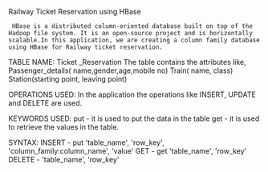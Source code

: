 Railway Ticket Reservation using HBase 

     HBase is a distributed column-oriented database built on top of the Hadoop file system. It is an open-source project and is horizontally scalable.In this application, we are creating a column family database using HBase for Railway ticket reservation.
 TABLE NAME: 
           Ticket _Reservation
The table contains the attributes like,
    Passenger_details( name,gender,age,mobile no)
    Train( name, class)
    Station(starting point, leaving point)
 
OPERATIONS USED:
     In the application the operations like INSERT, UPDATE and DELETE are used.

KEYWORDS USED:
     put - it is used to put  the data in the table
     get - it is used to retrieve the values in the table.

SYNTAX:
   INSERT - put 'table_name', 'row_key', 'column_family:column_name', 'value'
   GET - get 'table_name', 'row_key'
   DELETE -  'table_name', 'row_key'

